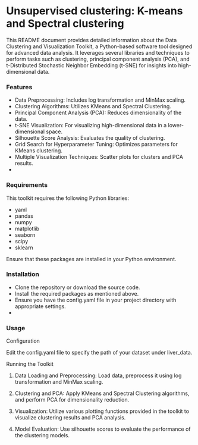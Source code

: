 # Unsupervised clustering: K-means and Spectral clustering

This README document provides detailed information about the Data Clustering and Visualization Toolkit, a Python-based software tool designed for advanced data analysis. It leverages several libraries and techniques to perform tasks such as clustering, principal component analysis (PCA), and t-Distributed Stochastic Neighbor Embedding (t-SNE) for insights into high-dimensional data.

### Features
- Data Preprocessing: Includes log transformation and MinMax scaling.
- Clustering Algorithms: Utilizes KMeans and Spectral Clustering.
- Principal Component Analysis (PCA): Reduces dimensionality of the data.
- t-SNE Visualization: For visualizing high-dimensional data in a lower-dimensional space.
- Silhouette Score Analysis: Evaluates the quality of clustering.
- Grid Search for Hyperparameter Tuning: Optimizes parameters for KMeans clustering.
- Multiple Visualization Techniques: Scatter plots for clusters and PCA results.
- 
### Requirements
This toolkit requires the following Python libraries:

- yaml
- pandas
- numpy
- matplotlib
- seaborn
- scipy
- sklearn
  
Ensure that these packages are installed in your Python environment. 

### Installation
- Clone the repository or download the source code.
- Install the required packages as mentioned above.
- Ensure you have the config.yaml file in your project directory with appropriate settings.
- 
### Usage
Configuration

Edit the config.yaml file to specify the path of your dataset under liver_data.

Running the Toolkit

1. Data Loading and Preprocessing:
Load data, preprocess it using log transformation and MinMax scaling.

2. Clustering and PCA:
Apply KMeans and Spectral Clustering algorithms, and perform PCA for dimensionality reduction.

3. Visualization:
Utilize various plotting functions provided in the toolkit to visualize clustering results and PCA analysis.

4. Model Evaluation:
Use silhouette scores to evaluate the performance of the clustering models.
